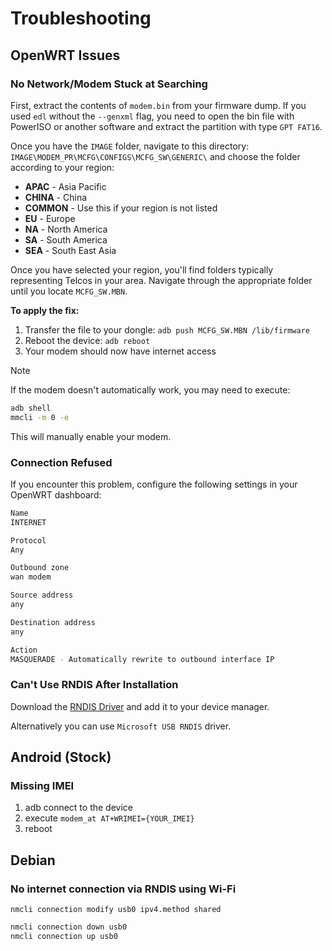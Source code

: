 # Troubleshooting

## OpenWRT Issues

### No Network/Modem Stuck at Searching

First, extract the contents of `modem.bin` from your firmware dump. If you used `edl` without the `--genxml` flag, you need to open the bin file with PowerISO or another software and extract the partition with type `GPT FAT16`.

Once you have the `IMAGE` folder, navigate to this directory: `IMAGE\MODEM_PR\MCFG\CONFIGS\MCFG_SW\GENERIC\` and choose the folder according to your region:

- **APAC** - Asia Pacific
- **CHINA** - China
- **COMMON** - Use this if your region is not listed
- **EU** - Europe
- **NA** - North America
- **SA** - South America
- **SEA** - South East Asia

Once you have selected your region, you'll find folders typically representing Telcos in your area. Navigate through the appropriate folder until you locate `MCFG_SW.MBN`.

**To apply the fix:**

1. Transfer the file to your dongle: `adb push MCFG_SW.MBN /lib/firmware`
2. Reboot the device: `adb reboot`
3. Your modem should now have internet access

> [!NOTE]
> If the modem doesn't automatically work, you may need to execute:
>
> ```bash
> adb shell
> mmcli -m 0 -e
> ```
>
> This will manually enable your modem.

### Connection Refused

If you encounter this problem, configure the following settings in your OpenWRT dashboard:

```bash
Name
INTERNET

Protocol
Any

Outbound zone
wan modem

Source address
any

Destination address
any

Action
MASQUERADE - Automatically rewrite to outbound interface IP
```

### Can't Use RNDIS After Installation

Download the [RNDIS Driver](https://github.com/milkv-duo/duo-files/raw/main/common/RNDIS_drivers_20231018.zip) and add it to your device manager.

Alternatively you can use `Microsoft USB RNDIS` driver.

## Android (Stock)

### Missing IMEI

1. adb connect to the device
2. execute `modem_at AT+WRIMEI={YOUR_IMEI}`
3. reboot

## Debian

### No internet connection via RNDIS using Wi-Fi

`nmcli connection modify usb0 ipv4.method shared`

```bash
nmcli connection down usb0
nmcli connection up usb0
```
